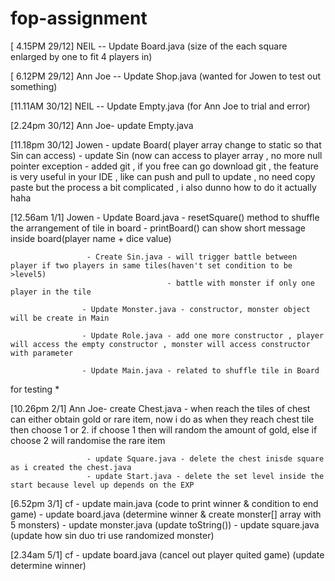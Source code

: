 # fop-assignment
[ 4.15PM 29/12] NEIL -- Update Board.java (size of the each square enlarged by one to fit 4 players in)

[ 6.12PM 29/12] Ann Joe -- Update Shop.java (wanted for Jowen to test out something)

[11.11AM 30/12] NEIL -- Update Empty.java (for Ann Joe to trial and error)

[2.24pm 30/12] Ann Joe- update Empty.java

[11.18pm 30/12] Jowen - update Board( player array change to static so that Sin can access)
                      - update Sin (now can access to player array ,  no more null pointer exception
                      - added git , if you free can go download git , the feature is very useful in your IDE , like can push and pull to update , no need copy paste
                        but the process a bit complicated , i also dunno how to do it actually haha
                       
[12.56am 1/1] Jowen - Update Board.java - resetSquare() method to shuffle the arrangement of tile in board
                                        - printBoard() can show short message inside board(player name + dice value)
                                        
                     - Create Sin.java - will trigger battle between player if two players in same tiles(haven't set condition to be >level5)
                                       - battle with monster if only one player in the tile
                                      
                    - Update Monster.java - constructor, monster object will be create in Main
                    
                    - Update Role.java - add one more constructor , player will access the empty constructor , monster will access constructor with parameter
                    
                    - Update Main.java - related to shuffle tile in Board
for testing *

[10.26pm 2/1] Ann Joe- create Chest.java - when reach the tiles of chest can either obtain gold or rare item, now i do as when they reach chest tile then choose 1 or 2.
                                           if choose 1 then will random the amount of gold, else if choose 2 will randomise the rare item
                                           
                     - update Square.java - delete the chest inisde square as i created the chest.java
                     - update Start.java - delete the set level inside the start because level up depends on the EXP
                     
                    
[6.52pm 3/1] cf - update main.java (code to print winner & condition to end game)
                - update board.java (determine winner & create monster[] array with 5 monsters)
                - update monster.java (update toString())
                - update square.java (update how sin duo tri use randomized monster)
                
[2.34am 5/1] cf - update board.java (cancel out player quited game) (update determine winner)


